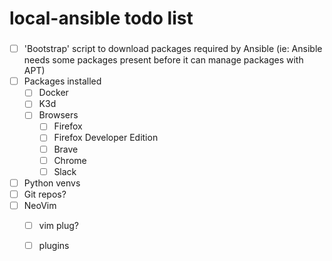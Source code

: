 # local-ansible todo list

### 

- [ ] 'Bootstrap' script to download packages required by Ansible
    (ie: Ansible needs some packages present before it can manage packages with APT)
- [ ] Packages installed
  - [ ] Docker
  - [ ] K3d
  - [ ] Browsers
    - [ ] Firefox
    - [ ] Firefox Developer Edition
    - [ ] Brave
    - [ ] Chrome
    - [ ] Slack
- [ ] Python venvs
- [ ] Git repos?
- [ ] NeoVim
  - [ ] vim plug?
  - [ ] plugins

